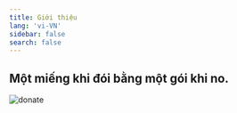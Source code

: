 ```yaml
---
title: Giới thiệu
lang: 'vi-VN'
sidebar: false
search: false
---
```


## Một miếng khi đói bằng một gói khi no.
![donate](/img/donate.jpg)
